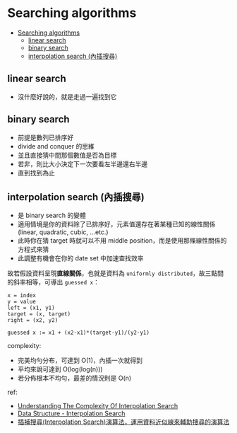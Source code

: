 # Searching algorithms
- [Searching algorithms](#searching-algorithms)
  - [linear search](#linear-search)
  - [binary search](#binary-search)
  - [interpolation search (內插搜尋)](#interpolation-search-內插搜尋)

## linear search
- 沒什麼好說的，就是走過一遍找到它

## binary search
- 前提是數列已排序好
- divide and conquer 的思維
- 並且直接猜中間那個數值是否為目標
- 若非，則比大小決定下一次要看左半邊還右半邊
- 直到找到為止

## interpolation search (內插搜尋)
- 是 binary search 的變體
- 適用情境是你的資料除了已排序好，元素值還存在著某種已知的線性關係 (linear, quadratic, cubic, ...etc.)
- 此時你在猜 target 時就可以不用 middle position，而是使用那條線性關係的方程式來猜
- 此調整有機會在你的 date set 中加速查找效率

故若假設資料呈現**直線關係**，也就是資料為 `uniformly distributed`，故三點間的斜率相等，可導出 `guessed x`：
```
x = index
y = value
left = (x1, y1)
target = (x, target)
right = (x2, y2)

guessed x := x1 + (x2-x1)*(target-y1)/(y2-y1)
```

complexity:
- 完美均勻分布，可達到 O(1)，內插一次就得到
- 平均來說可達到 O(log(log(n)))
- 若分佈根本不均勻，最差的情況則是 O(n)


ref:
- [Understanding The Complexity Of Interpolation Search](https://www.cadmo.ethz.ch/education/lectures/HS18/SAADS/reports/17.pdf)
- [Data Structure - Interpolation Search](https://www.tutorialspoint.com/data_structures_algorithms/interpolation_search_algorithm.htm)
- [插補搜尋(Interpolation Search)演算法，運用資料近似線來輔助搜尋的演算法](https://magiclen.org/interpolation-search)
